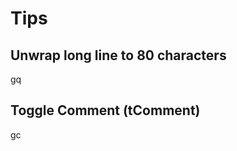 Tips
=====

Unwrap long line to 80 characters
---------------------------------
gq 


Toggle Comment (tComment)
-------------------------
gc
